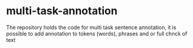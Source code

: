 # multi-task-annotation
The repository holds the code for multi task sentence annotation, it is possible to add annotation to tokens (words), phrases and or full chnck of text
